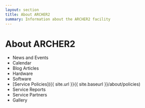 ```yaml
---
layout: section
title: About ARCHER2 
summary: Information about the ARCHER2 facility
---
```


# About ARCHER2 #


* News and Events
* Calendar
* Blog Articles
* Hardware
* Software
* [Service Policies]({{ site.url }}{{ site.baseurl }}/about/policies)
* Service Reports
* Service Partners
* Gallery
